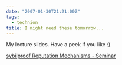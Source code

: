 ```yaml
---
date: "2007-01-30T21:21:00Z"
tags:
  - technion
title: I might need these tomorrow...
---
```


My lecture slides. Have a peek if you like :)

[sybilproof Reputation Mechanisms - Seminar](sybils.pdf)
